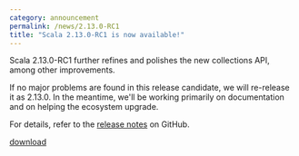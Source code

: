 ```yaml
---
category: announcement
permalink: /news/2.13.0-RC1
title: "Scala 2.13.0-RC1 is now available!"
---
```

Scala 2.13.0-RC1 further refines and polishes the new collections API, among other improvements.

If no major problems are found in this release candidate, we will re-release it as 2.13.0.  In the meantime, we'll be working primarily on documentation and on helping the ecosystem upgrade.

For details, refer to the [release notes](https://github.com/scala/scala/releases/tag/v2.13.0-RC1) on GitHub.

[download](https://www.scala-lang.org/download/2.13.0-RC1.html)
